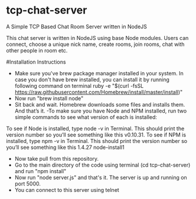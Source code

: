 # tcp-chat-server
A Simple TCP Based Chat Room Server written in NodeJS

This chat server is written in NodeJS using base Node modules. Users can connect, choose a unique nick name, create rooms, join rooms,
chat with other people in room etc.

#Installation Instructions

- Make sure you've brew package manager installed in your system. In case you don't have brew installed, you can install it by running following command on terminal
  ruby -e "$(curl -fsSL https://raw.githubusercontent.com/Homebrew/install/master/install)"
-  Now run "brew install node"
- Sit back and wait. Homebrew downloads some files and installs them. And that’s it.
 -To make sure you have Node and NPM installed, run two simple commands to see what version of each is installed:

To see if Node is installed, type node -v in Terminal. This should print the version number so you’ll see something like this v0.10.31.
To see if NPM is installed, type npm -v in Terminal. This should print the version number so you’ll see something like this 1.4.27
node-install1
- Now take pull from this repository. 
- Go to the main directory of the code using terminal (cd tcp-chat-server) and run "npm install"
- Now run "node server.js" and that's it. The server is up and running on port 5000.
- You can connect to this server using telnet




